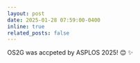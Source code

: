 ```yaml
---
layout: post
date: 2025-01-28 07:59:00-0400
inline: true
related_posts: false
---
```

OS2G was accpeted by ASPLOS 2025! 😊 ✨
